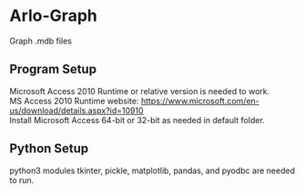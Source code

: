 # Arlo-Graph
Graph .mdb files



## Program Setup
Microsoft Access 2010 Runtime or relative version is needed to work.\
MS Access 2010 Runtime website: https://www.microsoft.com/en-us/download/details.aspx?id=10910 \
Install Microsoft Access 64-bit or 32-bit as needed in default folder.


## Python Setup
python3 modules tkinter, pickle, matplotlib, pandas, and pyodbc are needed to run.

